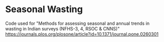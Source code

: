 # Seasonal Wasting

Code used for "Methods for assessing seasonal and annual trends in wasting in Indian surveys (NFHS-3, 4, RSOC & CNNS)"
https://journals.plos.org/plosone/article?id=10.1371/journal.pone.0260301
